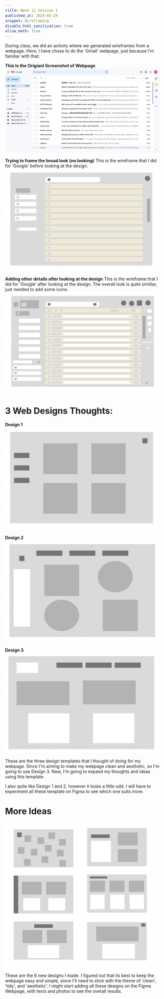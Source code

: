 ```yaml
---
title: Week 11 Session 1
published_at: 2024-05-29
snippet: Wireframing
disable_html_sanitization: true
allow_math: true
---
```


During class, we did an activity where we generated wireframes from a webpage. Here, I have chose to do the 'Gmail' webpage, just because I'm familiar with that. 

**This is the Origianl Screenshot of Webpage**
![description](/static/W11S1/gmail.png)

**Trying to frame the broad look (no looking)**
This is the wireframe that I did for 'Google' before looking at the design. 
![description](/static/W11S1/own.png)

**Adding other details after looking at the design**
This is the wireframe that I did for 'Google' after looking at the design. The overall look is quite similiar, just needed to add some icons. 
![description](/static/W11S1/copied.png)


# 3 Web Designs Thoughts:
**Design 1**
![description](/static/W11S1/design1.png)

**Design 2**
![description](/static/W11S1/design2.png)

**Design 3**
![description](/static/W11S1/design3.png)

These are the three design templates that I thought of doing for my webpage. Since I'm aiming to make my webpage clean and aesthetic, so I'm going to use Design 3. Now, I'm going to expand my thoughts and ideas using this template. 

I also quite like Design 1 and 2, however it looks a little odd. I will have to experiment all these template on Figma to see which one suits more. 

# More Ideas 
![description](/static/W11S1/design.png)
These are the 6 new designs I made. 
I figured out that its best to keep the webpage easy and simple, since I'll need to stick with the theme of 'clean', 'tidy', and 'aesthetic'. 
I might start adding all these designs on the Figma Webpage, with texts and photos to see the overall results. 

